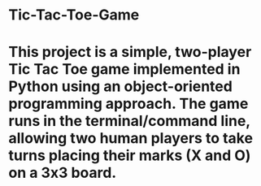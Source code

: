 # Tic-Tac-Toe-Game
# This project is a simple, two-player Tic Tac Toe game implemented in Python using an object-oriented programming approach. The game runs in the terminal/command line, allowing two human players to take turns placing their marks (X and O) on a 3x3 board.
